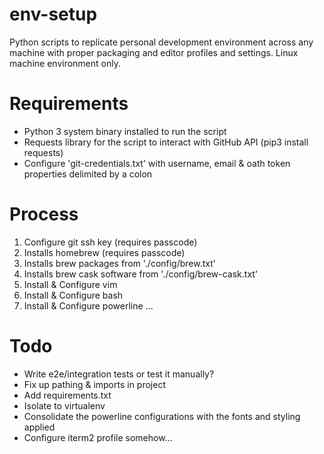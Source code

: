 # env-setup

Python scripts to replicate personal development environment across any machine with proper packaging and editor profiles and settings. Linux machine environment only.

# Requirements
- Python 3 system binary installed to run the script
- Requests library for the script to interact with GitHub API (pip3 install requests)
- Configure 'git-credentials.txt' with username, email & oath token properties delimited by a colon

# Process
1. Configure git ssh key (requires passcode)
2. Installs homebrew (requires passcode)
3. Installs brew packages from './config/brew.txt'
4. Installs brew cask software from './config/brew-cask.txt'
5. Install & Configure vim
6. Install & Configure bash
7. Install & Configure powerline
...

# Todo
- Write e2e/integration tests or test it manually?
- Fix up pathing & imports in project
- Add requirements.txt
- Isolate to virtualenv
- Consolidate the powerline configurations with the fonts and styling applied
- Configure iterm2 profile somehow...
